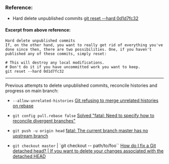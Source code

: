 ### Reference:
- Hard delete unpublished commits [git reset --hard 0d1d7fc32](https://stackoverflow.com/questions/4114095/how-do-i-revert-a-git-repository-to-a-previous-commit)

#### Excerpt from above reference:

```
Hard delete unpublished commits
If, on the other hand, you want to really get rid of everything you've done since then, there are two possibilities. One, if you haven't published any of these commits, simply reset:

# This will destroy any local modifications.
# Don't do it if you have uncommitted work you want to keep.
git reset --hard 0d1d7fc32
```

-------------------------

Previous attempts to delete unpublished commits, reconcile histories and progress on main branch:
-  `--allow-unrelated-histories` [Git refusing to merge unrelated histories on rebase](https://stackoverflow.com/questions/37937984/git-refusing-to-merge-unrelated-histories-on-rebase)

- `git config pull.rebase false` [Solved "fatal: Need to specify how to reconcile divergent branches"](https://www.cyberithub.com/solved-fatal-need-to-specify-how-to-reconcile-divergent-branches/)

- `git push -u origin head` [fatal: The current branch master has no upstream branch](https://stackoverflow.com/questions/23401652/fatal-the-current-branch-master-has-no-upstream-branch)

- `git checkout master` | `git checkout -- path/to/foo`` [How do I fix a Git detached head? | If you want to delete your changes associated with the detached HEAD](https://stackoverflow.com/questions/10228760/how-do-i-fix-a-git-detached-head)